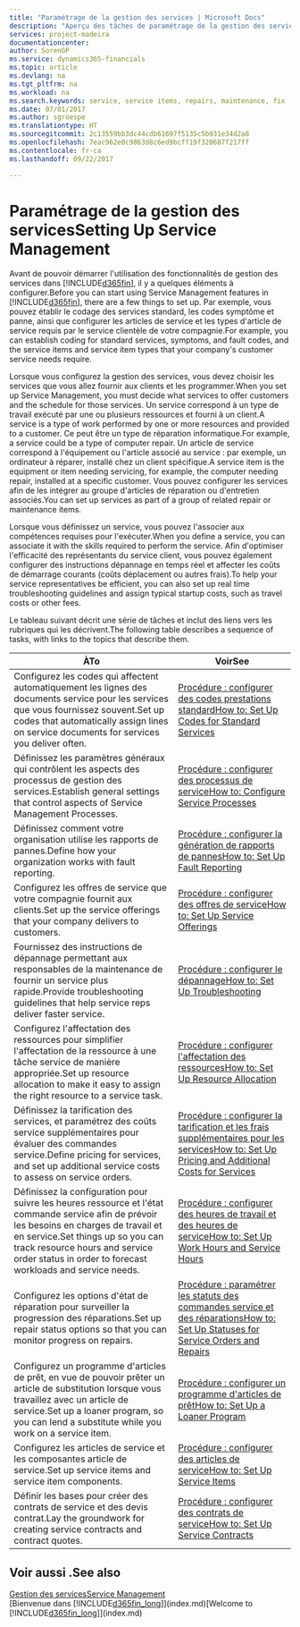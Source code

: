 ```yaml
---
title: "Paramétrage de la gestion des services | Microsoft Docs"
description: "Aperçu des tâches de paramétrage de la gestion des services en fonction de la manière dont vos partenaires gère leurs services."
services: project-madeira
documentationcenter: 
author: SorenGP
ms.service: dynamics365-financials
ms.topic: article
ms.devlang: na
ms.tgt_pltfrm: na
ms.workload: na
ms.search.keywords: service, service items, repairs, maintenance, fix
ms.date: 07/01/2017
ms.author: sgroespe
ms.translationtype: HT
ms.sourcegitcommit: 2c13559bb3dc44cdb61697f5135c5b931e34d2a8
ms.openlocfilehash: 7eac962e0c9863d8c6ed9bcff19f320687f217ff
ms.contentlocale: fr-ca
ms.lasthandoff: 09/22/2017

---
```


# <a name="setting-up-service-management"></a><span data-ttu-id="5db2a-103">Paramétrage de la gestion des services</span><span class="sxs-lookup"><span data-stu-id="5db2a-103">Setting Up Service Management</span></span>
<span data-ttu-id="5db2a-104">Avant de pouvoir démarrer l'utilisation des fonctionnalités de gestion des services dans [!INCLUDE[d365fin](includes/d365fin_md.md)], il y a quelques éléments à configurer.</span><span class="sxs-lookup"><span data-stu-id="5db2a-104">Before you can start using Service Management features in [!INCLUDE[d365fin](includes/d365fin_md.md)], there are a few things to set up.</span></span> <span data-ttu-id="5db2a-105">Par exemple, vous pouvez établir le codage des services standard, les codes symptôme et panne, ainsi que configurer les articles de service et les types d'article de service requis par le service clientèle de votre compagnie.</span><span class="sxs-lookup"><span data-stu-id="5db2a-105">For example, you can establish coding for standard services, symptoms, and fault codes, and the service items and service item types that your company's customer service needs require.</span></span>  

<span data-ttu-id="5db2a-106">Lorsque vous configurez la gestion des services, vous devez choisir les services que vous allez fournir aux clients et les programmer.</span><span class="sxs-lookup"><span data-stu-id="5db2a-106">When you set up Service Management, you must decide what services to offer customers and the schedule for those services.</span></span> <span data-ttu-id="5db2a-107">Un service correspond à un type de travail exécuté par une ou plusieurs ressources et fourni à un client.</span><span class="sxs-lookup"><span data-stu-id="5db2a-107">A service is a type of work performed by one or more resources and provided to a customer.</span></span> <span data-ttu-id="5db2a-108">Ce peut être un type de réparation informatique.</span><span class="sxs-lookup"><span data-stu-id="5db2a-108">For example, a service could be a type of computer repair.</span></span> <span data-ttu-id="5db2a-109">Un article de service correspond à l'équipement ou l'article associé au service : par exemple, un ordinateur à réparer, installé chez un client spécifique.</span><span class="sxs-lookup"><span data-stu-id="5db2a-109">A service item is the equipment or item needing servicing, for example, the computer needing repair, installed at a specific customer.</span></span> <span data-ttu-id="5db2a-110">Vous pouvez configurer les services afin de les intégrer au groupe d'articles de réparation ou d'entretien associés.</span><span class="sxs-lookup"><span data-stu-id="5db2a-110">You can set up services as part of a group of related repair or maintenance items.</span></span>  
  
<span data-ttu-id="5db2a-111">Lorsque vous définissez un service, vous pouvez l'associer aux compétences requises pour l'exécuter.</span><span class="sxs-lookup"><span data-stu-id="5db2a-111">When you define a service, you can associate it with the skills required to perform the service.</span></span> <span data-ttu-id="5db2a-112">Afin d'optimiser l'efficacité des représentants du service client, vous pouvez également configurer des instructions dépannage en temps réel et affecter les coûts de démarrage courants (coûts déplacement ou autres frais).</span><span class="sxs-lookup"><span data-stu-id="5db2a-112">To help your service representatives be efficient, you can also set up real time troubleshooting guidelines and assign typical startup costs, such as travel costs or other fees.</span></span>  

<span data-ttu-id="5db2a-113">Le tableau suivant décrit une série de tâches et inclut des liens vers les rubriques qui les décrivent.</span><span class="sxs-lookup"><span data-stu-id="5db2a-113">The following table describes a sequence of tasks, with links to the topics that describe them.</span></span>  
  
| <span data-ttu-id="5db2a-114">À</span><span class="sxs-lookup"><span data-stu-id="5db2a-114">To</span></span> | <span data-ttu-id="5db2a-115">Voir</span><span class="sxs-lookup"><span data-stu-id="5db2a-115">See</span></span> |
| --- | --- |
| <span data-ttu-id="5db2a-116">Configurez les codes qui affectent automatiquement les lignes des documents service pour les services que vous fournissez souvent.</span><span class="sxs-lookup"><span data-stu-id="5db2a-116">Set up codes that automatically assign lines on service documents for services you deliver often.</span></span> |[<span data-ttu-id="5db2a-117">Procédure : configurer des codes prestations standard</span><span class="sxs-lookup"><span data-stu-id="5db2a-117">How to: Set Up Codes for Standard Services</span></span>](service-how-setup-service-coding.md)|
| <span data-ttu-id="5db2a-118">Définissez les paramètres généraux qui contrôlent les aspects des processus de gestion des services.</span><span class="sxs-lookup"><span data-stu-id="5db2a-118">Establish general settings that control aspects of Service Management Processes.</span></span>|[<span data-ttu-id="5db2a-119">Procédure : configurer des processus de service</span><span class="sxs-lookup"><span data-stu-id="5db2a-119">How to: Configure Service Processes</span></span>](service-setup-service-processes.md)|
| <span data-ttu-id="5db2a-120">Définissez comment votre organisation utilise les rapports de pannes.</span><span class="sxs-lookup"><span data-stu-id="5db2a-120">Define how your organization works with fault reporting.</span></span> |[<span data-ttu-id="5db2a-121">Procédure : configurer la génération de rapports de pannes</span><span class="sxs-lookup"><span data-stu-id="5db2a-121">How to: Set Up Fault Reporting</span></span>](service-how-setup-fault-reporting.md) |
| <span data-ttu-id="5db2a-122">Configurez les offres de service que votre compagnie fournit aux clients.</span><span class="sxs-lookup"><span data-stu-id="5db2a-122">Set up the service offerings that your company delivers to customers.</span></span>|[<span data-ttu-id="5db2a-123">Procédure : configurer des offres de service</span><span class="sxs-lookup"><span data-stu-id="5db2a-123">How to: Set Up Service Offerings</span></span>](service-how-setup-service-offerings.md)|
| <span data-ttu-id="5db2a-124">Fournissez des instructions de dépannage permettant aux responsables de la maintenance de fournir un service plus rapide.</span><span class="sxs-lookup"><span data-stu-id="5db2a-124">Provide troubleshooting guidelines that help service reps deliver faster service.</span></span> |[<span data-ttu-id="5db2a-125">Procédure : configurer le dépannage</span><span class="sxs-lookup"><span data-stu-id="5db2a-125">How to: Set Up Troubleshooting</span></span>](service-how-setup-troubleshooting.md) |
| <span data-ttu-id="5db2a-126">Configurez l'affectation des ressources pour simplifier l'affectation de la ressource à une tâche service de manière appropriée.</span><span class="sxs-lookup"><span data-stu-id="5db2a-126">Set up resource allocation to make it easy to assign the right resource to a service task.</span></span> |[<span data-ttu-id="5db2a-127">Procédure : configurer l'affectation des ressources</span><span class="sxs-lookup"><span data-stu-id="5db2a-127">How to: Set Up Resource Allocation</span></span>](service-how-setup-resource-allocation.md) |
| <span data-ttu-id="5db2a-128">Définissez la tarification des services, et paramétrez des coûts service supplémentaires pour évaluer des commandes service.</span><span class="sxs-lookup"><span data-stu-id="5db2a-128">Define pricing for services, and set up additional service costs to assess on service orders.</span></span> |[<span data-ttu-id="5db2a-129">Procédure : configurer la tarification et les frais supplémentaires pour les services</span><span class="sxs-lookup"><span data-stu-id="5db2a-129">How to: Set Up Pricing and Additional Costs for Services</span></span>](service-how-setup-service-costs-pricing.md)|
| <span data-ttu-id="5db2a-130">Définissez la configuration pour suivre les heures ressource et l'état commande service afin de prévoir les besoins en charges de travail et en service.</span><span class="sxs-lookup"><span data-stu-id="5db2a-130">Set things up so you can track resource hours and service order status in order to forecast workloads and service needs.</span></span>|[<span data-ttu-id="5db2a-131">Procédure : configurer des heures de travail et des heures de service</span><span class="sxs-lookup"><span data-stu-id="5db2a-131">How to: Set Up Work Hours and Service Hours</span></span>](service-how-setup-work-service-hours.md)|
| <span data-ttu-id="5db2a-132">Configurez les options d'état de réparation pour surveiller la progression des réparations.</span><span class="sxs-lookup"><span data-stu-id="5db2a-132">Set up repair status options so that you can monitor progress on repairs.</span></span> | [<span data-ttu-id="5db2a-133">Procédure : paramétrer les statuts des commandes service et des réparations</span><span class="sxs-lookup"><span data-stu-id="5db2a-133">How to: Set Up Statuses for Service Orders and Repairs</span></span>](service-order-repair-status.md)|
| <span data-ttu-id="5db2a-134">Configurez un programme d'articles de prêt, en vue de pouvoir prêter un article de substitution lorsque vous travaillez avec un article de service.</span><span class="sxs-lookup"><span data-stu-id="5db2a-134">Set up a loaner program, so you can lend a substitute while you work on a service item.</span></span> |[<span data-ttu-id="5db2a-135">Procédure : configurer un programme d'articles de prêt</span><span class="sxs-lookup"><span data-stu-id="5db2a-135">How to: Set Up a Loaner Program</span></span>](service-how-setup-loaner-program.md) |
| <span data-ttu-id="5db2a-136">Configurez les articles de service et les composantes article de service.</span><span class="sxs-lookup"><span data-stu-id="5db2a-136">Set up service items and service item components.</span></span> |[<span data-ttu-id="5db2a-137">Procédure : configurer des articles de service</span><span class="sxs-lookup"><span data-stu-id="5db2a-137">How to: Set Up Service Items</span></span>](service-how-setup-service-items.md) |
| <span data-ttu-id="5db2a-138">Définir les bases pour créer des contrats de service et des devis contrat.</span><span class="sxs-lookup"><span data-stu-id="5db2a-138">Lay the groundwork for creating service contracts and contract quotes.</span></span> |[<span data-ttu-id="5db2a-139">Procédure : configurer des contrats de service</span><span class="sxs-lookup"><span data-stu-id="5db2a-139">How to: Set Up Service Contracts</span></span>](service-how-setup-service-contracts.md) |

## <a name="see-also"></a><span data-ttu-id="5db2a-140">Voir aussi .</span><span class="sxs-lookup"><span data-stu-id="5db2a-140">See also</span></span>
[<span data-ttu-id="5db2a-141">Gestion des services</span><span class="sxs-lookup"><span data-stu-id="5db2a-141">Service Management</span></span>](service-service.md)  
<span data-ttu-id="5db2a-142">[Bienvenue dans [!INCLUDE[d365fin_long](includes/d365fin_long_md.md)]](index.md)</span><span class="sxs-lookup"><span data-stu-id="5db2a-142">[Welcome to [!INCLUDE[d365fin_long](includes/d365fin_long_md.md)]](index.md)</span></span>  

